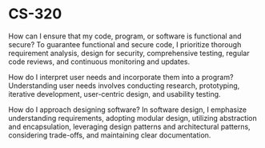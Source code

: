 # CS-320
How can I ensure that my code, program, or software is functional and secure?
To guarantee functional and secure code, I prioritize thorough requirement analysis, design for security, comprehensive testing, regular code reviews, and continuous monitoring and updates.

How do I interpret user needs and incorporate them into a program?
Understanding user needs involves conducting research, prototyping, iterative development, user-centric design, and usability testing.

How do I approach designing software?
In software design, I emphasize understanding requirements, adopting modular design, utilizing abstraction and encapsulation, leveraging design patterns and architectural patterns, considering trade-offs, and maintaining clear documentation.
